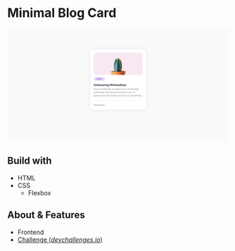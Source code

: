 # Minimal Blog Card
![Demo](screenshots/demo.jpg)

## Build with
* HTML
* CSS
    * Flexbox

## About & Features
* Frontend
* [Challenge (*devchallenges.io*)](https://devchallenges.io/challenge/minimal-blog-card)